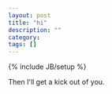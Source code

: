 ```yaml
---
layout: post
title: "hi"
description: ""
category: 
tags: []
---
```

{% include JB/setup %}

Then I'll get a kick out of you.